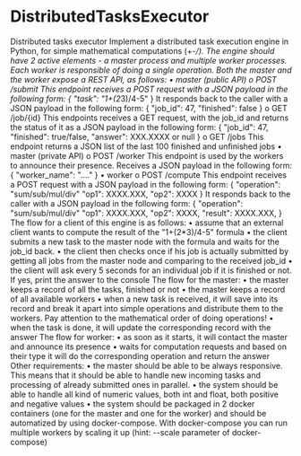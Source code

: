 # DistributedTasksExecutor
Distributed tasks executor
Implement a distributed task execution engine in Python, for simple mathematical computations (+-*/). The engine should have 2 active elements - a master process and multiple worker processes. Each worker is responsible of doing a single operation. Both the master and the worker expose a REST API, as follows:
•	master (public API) 
o	POST /submit
This endpoint receives a POST request with a JSON payload in the following form:
{
    "task": "1+(2*3)/4-5"
}
It responds back to the caller with a JSON payload in the following form:
{
    "job_id": 47,
    "finished": false
}
o	GET /job/{id}
This endpoints receives a GET request, with the job_id and returns the status of it as a JSON payload in the following form:
{
    "job_id": 47,
    "finished": true/false,
    "answer": XXX.XXXX or null
}
o	GET /jobs
This endpoint returns a JSON list of the last 100 finished and unfinished jobs
•	master (private API) 
o	POST /worker
This endpoint is used by the workers to announce their presence. Receives a JSON payload in the following form:
{
    "worker_name": "...."
}
•	worker 
o	POST /compute
This endpoint receives a POST request with a JSON payload in the following form:
{
    "operation": "sum/sub/mul/div"
    "op1": XXXX.XXX,
    "op2": XXXX
}
It responds back to the caller with a JSON payload in the following form:
{
    "operation": "sum/sub/mul/div"
    "op1": XXXX.XXX,
    "op2": XXXX,
    "result": XXXX.XXX,
}
The flow for a client of this engine is as follows:
•	assume that an external client wants to compute the result of the "1+(2*3)/4-5" formula
•	the client submits a new task to the master node with the formula and waits for the job_id back.
•	the client then checks once if his job is actually submitted by getting all jobs from the master node and comparing to the received job_id
•	the client will ask every 5 seconds for an individual job if it is finished or not. If yes, print the answer to the console
The flow for the master:
•	the master keeps a record of all the tasks, finished or not
•	the master keeps a record of all available workers
•	when a new task is received, it will save into its record and break it apart into simple operations and distribute them to the workers. Pay attention to the mathematical order of doing operations!
•	when the task is done, it will update the corresponding record with the answer
The flow for worker:
•	as soon as it starts, it will contact the master and announce its presence
•	waits for computation requests and based on their type it will do the corresponding operation and return the answer
Other requirements:
•	the master should be able to be always responsive. This means that it should be able to handle new incoming tasks and processing of already submitted ones in parallel.
•	the system should be able to handle all kind of numeric values, both int and float, both positive and negative values
•	the system should be packaged in 2 docker containers (one for the master and one for the worker) and should be automatized by using docker-compose. With docker-compose you can run multiple workers by scaling it up (hint: --scale parameter of docker-compose)


